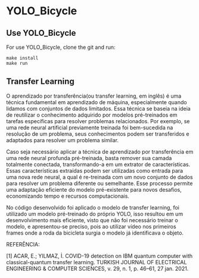 # YOLO_Bicycle

## Use YOLO_Bicycle
For use YOLO_Bicycle, clone the git and run:

```
make install
make run
```

## Transfer Learning

O aprendizado por transferência(ou transfer learning, em inglês) é uma técnica fundamental em aprendizado de máquina, especialmente quando lidamos com conjuntos de dados limitados. Essa técnica se baseia na ideia de reutilizar o conhecimento adquirido por modelos pré-treinados em tarefas específicas para resolver problemas relacionados. Por exemplo, se uma rede neural artificial previamente treinada foi bem-sucedida na resolução de um problema, seus conhecimentos podem ser transferidos e adaptados para resolver um problema similar.

Caso seja necessário aplicar a técnica de aprendizado por transferência em uma rede neural profunda pré-treinada, basta remover sua camada totalmente conectada, transformando-a em um extrator de características. Essas características extraídas podem ser utilizadas como entrada para uma nova rede neural, a qual é re-treinada com um novo conjunto de dados para resolver um problema diferente ou semelhante. Esse processo permite uma adaptação eficiente do modelo pré-existente para novos desafios, economizando tempo e recursos computacionais.

No código desenvolvido foi aplicado o modelo de transfer learning, foi utilizado um modelo pré-treinado do próprio YOLO, isso resultou em um desenvolvimento mais eficiente, visto que não foi necessário treinar o modelo, e apresentou-se preciso, pois ao utilizar vídeo nos primeiros frames onde a roda da bicicleta surgia o modelo já identificava o objeto.

REFERÊNCIA:

[1] ACAR, E.; YILMAZ, İ. COVID-19 detection on IBM quantum computer with classical-quantum transfer learning. TURKISH JOURNAL OF ELECTRICAL ENGINEERING & COMPUTER SCIENCES, v. 29, n. 1, p. 46–61, 27 jan. 2021.
